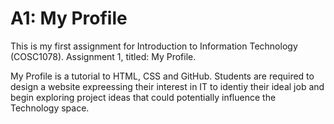 # A1: My Profile
 <p>This is my first assignment for Introduction to Information Technology (COSC1078). 
 Assignment 1, titled: My Profile.</p>
  <p>My Profile is a tutorial to HTML, CSS and GitHub. Students are required to design a website expreessing their interest in IT to identiy their ideal job and begin exploring project ideas that could potentially influence the Technology space.</p> 
